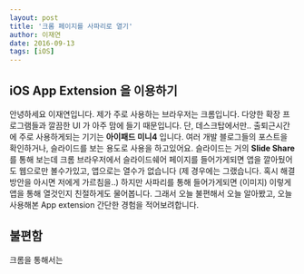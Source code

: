 ```yaml
---
layout: post
title: '크롬 페이지를 사파리로 열기'
author: 이재연
date: 2016-09-13
tags: [iOS]
---
```


## iOS App Extension 을 이용하기

안녕하세요 이재연입니다. 제가 주로 사용하는 브라우저는 크롬입니다. 다양한 확장 프로그램들과 깔끔한 UI 가 아주 맘에 들기 때문입니다. 단, 데스크탑에서만.. 출퇴근시간에 주로 사용하게되는 기기는 **아이패드 미니4** 입니다. 여러 개발 블로그들의 포스트을 확인하거나, 슬라이드를 보는 용도로 사용을 하고있어요. 슬라이드는 거의 **Slide Share** 를 통해 보는데 크롬 브라우저에서 슬라이드쉐어 페이지를 들어가게되면 앱을 깔아뒀어도 웹으로만 볼수가있고, 앱으로는 열수가 없습니다 (제 경우에는 그랬습니다. 혹시 해결방안을 아시면 저에게 가르침을..) 하지만 사파리를 통해 들어가게되면 (이미지) 이렇게 앱을 통해 열것인지 친절하게도 물어봅니다. 그래서 오늘 불편해서 오늘 알아봤고, 오늘 사용해본 App extension 간단한 경험을 적어보려합니다.

## 불편함

크롬을 통해서는
